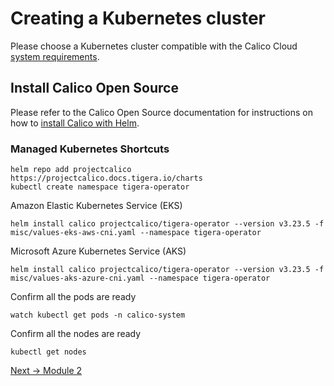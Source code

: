 # Creating a Kubernetes cluster

Please choose a Kubernetes cluster compatible with the Calico Cloud [system requirements](https://docs.calicocloud.io/get-started/requirements/system-requirements).

## Install Calico Open Source

Please refer to the Calico Open Source documentation for instructions on how to [install Calico with Helm](https://projectcalico.docs.tigera.io/getting-started/kubernetes/helm).

### Managed Kubernetes Shortcuts

```
helm repo add projectcalico https://projectcalico.docs.tigera.io/charts
kubectl create namespace tigera-operator
```

Amazon Elastic Kubernetes Service (EKS)

```
helm install calico projectcalico/tigera-operator --version v3.23.5 -f misc/values-eks-aws-cni.yaml --namespace tigera-operator
```

Microsoft Azure Kubernetes Service (AKS)

```
helm install calico projectcalico/tigera-operator --version v3.23.5 -f misc/values-aks-azure-cni.yaml --namespace tigera-operator
```

Confirm all the pods are ready

```
watch kubectl get pods -n calico-system
```

Confirm all the nodes are ready

```
kubectl get nodes
```

[Next -> Module 2](calicocloud.md)

